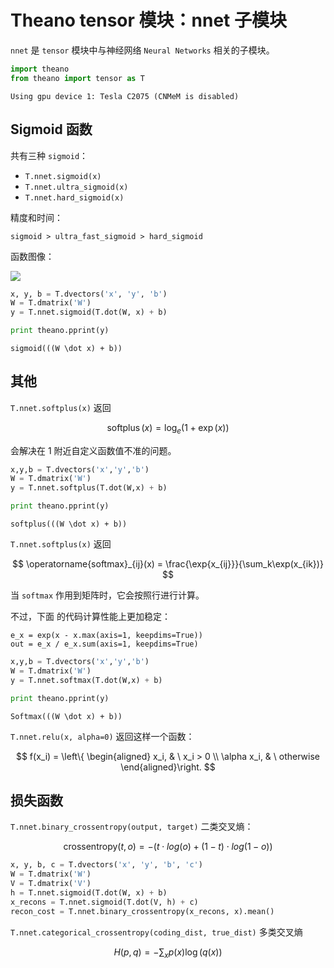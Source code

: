 
# Theano tensor 模块：nnet 子模块

`nnet` 是 `tensor` 模块中与神经网络 `Neural Networks` 相关的子模块。


```python
import theano
from theano import tensor as T
```

    Using gpu device 1: Tesla C2075 (CNMeM is disabled)


## Sigmoid 函数

共有三种 `sigmoid`：

- `T.nnet.sigmoid(x)`
- `T.nnet.ultra_sigmoid(x)`
- `T.nnet.hard_sigmoid(x)`

精度和时间：

`sigmoid > ultra_fast_sigmoid > hard_sigmoid`

函数图像：

![](http://deeplearning.net/software/theano/_images/sigmoid_prec.png)


```python
x, y, b = T.dvectors('x', 'y', 'b')
W = T.dmatrix('W')
y = T.nnet.sigmoid(T.dot(W, x) + b)

print theano.pprint(y)
```

    sigmoid(((W \dot x) + b))


## 其他

`T.nnet.softplus(x)` 返回 

$$\operatorname{softplus}(x) = \log_e{\left(1 + \exp(x)\right)}$$

会解决在 1 附近自定义函数值不准的问题。


```python
x,y,b = T.dvectors('x','y','b')
W = T.dmatrix('W')
y = T.nnet.softplus(T.dot(W,x) + b)

print theano.pprint(y)
```

    softplus(((W \dot x) + b))


`T.nnet.softplus(x)` 返回 

$$
\operatorname{softmax}_{ij}(x) = \frac{\exp{x_{ij}}}{\sum_k\exp(x_{ik})}
$$

当 `softmax` 作用到矩阵时，它会按照行进行计算。

不过，下面
的代码计算性能上更加稳定：

```
e_x = exp(x - x.max(axis=1, keepdims=True))
out = e_x / e_x.sum(axis=1, keepdims=True)
```


```python
x,y,b = T.dvectors('x','y','b')
W = T.dmatrix('W')
y = T.nnet.softmax(T.dot(W,x) + b)

print theano.pprint(y)
```

    Softmax(((W \dot x) + b))


`T.nnet.relu(x, alpha=0)` 返回这样一个函数：

$$
f(x_i) = \left\{
\begin{aligned}
x_i, & \ x_i > 0 \\
\alpha x_i, & \ otherwise
\end{aligned}\right.
$$

## 损失函数

`T.nnet.binary_crossentropy(output, target)` 二类交叉熵：

$$
\text{crossentropy}(t,o) = -(t\cdot log(o) + (1 - t) \cdot log(1 - o))
$$


```python
x, y, b, c = T.dvectors('x', 'y', 'b', 'c')
W = T.dmatrix('W')
V = T.dmatrix('V')
h = T.nnet.sigmoid(T.dot(W, x) + b)
x_recons = T.nnet.sigmoid(T.dot(V, h) + c)
recon_cost = T.nnet.binary_crossentropy(x_recons, x).mean()
```

`T.nnet.categorical_crossentropy(coding_dist, true_dist)` 多类交叉熵

$$
H(p,q) = - \sum_x p(x) \log(q(x))
$$
